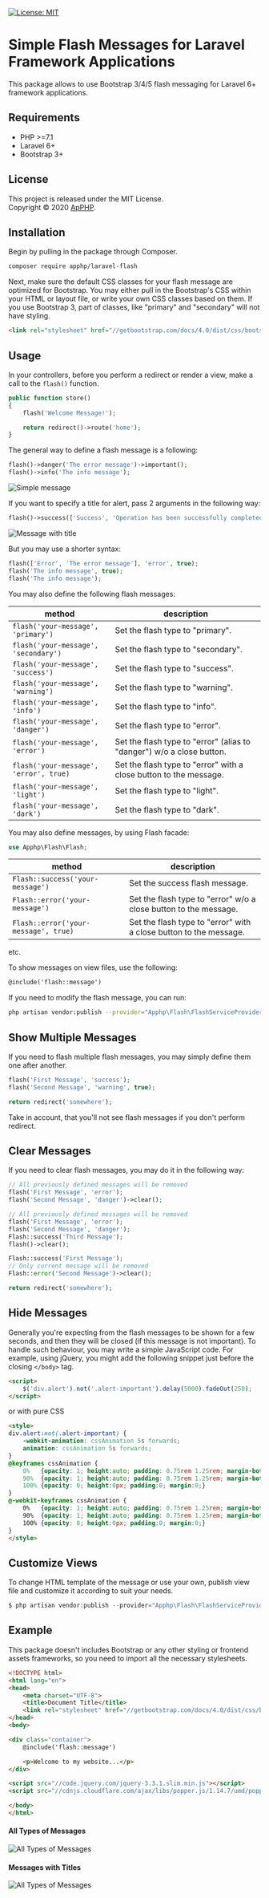[![License: MIT](https://img.shields.io/badge/License-MIT-brightgreen.svg)](https://opensource.org/licenses/MIT)


# Simple Flash Messages for Laravel Framework Applications

This package allows to use Bootstrap 3/4/5 flash messaging for Laravel 6+ framework applications.


## Requirements

* PHP >=7.1
* Laravel 6+
* Bootstrap 3+


## License

This project is released under the MIT License.   
Copyright © 2020 [ApPHP](https://www.apphp.com/).


## Installation

Begin by pulling in the package through Composer.

```bash
composer require apphp/laravel-flash
```

Next, make sure the default CSS classes for your flash message are optimized for Bootstrap. You may either pull in the Bootstrap's CSS 
within your HTML or layout file, or write your own CSS classes based on them. If you use Bootstrap 3, part of classes, like "primary" and 
"secondary" will not have styling. 

```html
<link rel="stylesheet" href="//getbootstrap.com/docs/4.0/dist/css/bootstrap.min.css">
```


## Usage

In your controllers, before you perform a redirect or render a view, make a call to the `flash()` function.

```php
public function store()
{
    flash('Welcome Message!');

    return redirect()->route('home');
}
```

The general way to define a flash message is a following:
```php
flash()->danger('The error message')->important();
flash()->info('The info message');
```
![Simple message](https://raw.githubusercontent.com/apphp/laravel-flash/master/images/message-simple.png)

If you want to specify a title for alert, pass 2 arguments in the following way:
```php
flash()->success(['Success', 'Operation has been successfully completed']);
```
![Message with title](https://raw.githubusercontent.com/apphp/laravel-flash/master/images/message-with-title.png)


But you may use a shorter syntax:
```php
flash(['Error', 'The error message'], 'error', true);
flash('The info message', true);
flash('The info message');
```

You may also define the following flash messages:

| method                                    | description                                                               |
|-------------------------------------------|---------------------------------------------------------------------------|
| `flash('your-message', 'primary')`        | Set the flash type to "primary".                                          |
| `flash('your-message', 'secondary')`      | Set the flash type to "secondary".                                        |
| `flash('your-message', 'success')`        | Set the flash type to "success".                                          |
| `flash('your-message', 'warning')`        | Set the flash type to "warning".                                          |
| `flash('your-message', 'info')`           | Set the flash type to "info".                                             |
| `flash('your-message', 'danger')`         | Set the flash type to "error".                                            |
| `flash('your-message', 'error')`          | Set the flash type to "error" (alias to "danger") w/o a close button.     |
| `flash('your-message', 'error', true)`    | Set the flash type to "error" with a close button to the message.         |
| `flash('your-message', 'light')`          | Set the flash type to "light".                                            |
| `flash('your-message', 'dark')`           | Set the flash type to "dark".                                            |

You may also define messages, by using Flash facade:
```php
use Apphp\Flash\Flash;
```

| method                                    | description                                                                |
|-------------------------------------------|----------------------------------------------------------------------------|
| `Flash::success('your-message')`          | Set the success flash message.                                             |
| `Flash::error('your-message')`            | Set the flash type to "error" w/o a close button to the message.           |
| `Flash::error('your-message', true)`      | Set the flash type to "error" with a close button to the message.          |
etc.


To show messages on view files, use the following:

```html
@include('flash::message')
```

If you need to modify the flash message, you can run:

```bash
php artisan vendor:publish --provider="Apphp\Flash\FlashServiceProvider"
```


## Show Multiple Messages

If you need to flash multiple flash messages, you may simply define them one after another.

```php
flash('First Message', 'success');
flash('Second Message', 'warning', true);

return redirect('somewhere');
```

Take in account, that you'll not see flash messages if you don't perform redirect.


## Clear Messages

If you need to clear flash messages, you may do it in the following way:

```php
// All previously defined messages will be removed
flash('First Message', 'error');
flash('Second Message', 'danger')->clear();

// All previously defined messages will be removed
flash('First Message', 'error');
flash('Second Message', 'danger');
Flash::success('Third Message');
flash()->clear();

Flash::success('First Message');
// Only current message will be removed
Flash::error('Second Message')->clear();

return redirect('somewhere');
```

## Hide Messages

Generally you're expecting from the flash messages to be shown for a few seconds, and then they will be closed (if this message is not important). 
To handle such behaviour, you may write a simple JavaScript code. For example, using jQuery, you might add the following snippet just before 
the closing `</body>` tag.

```html
<script>
    $('div.alert').not('.alert-important').delay(5000).fadeOut(250);
</script>
```

or with pure CSS

```html
<style>
div.alert:not(.alert-important) {
    -webkit-animation: cssAnimation 5s forwards;
    animation: cssAnimation 5s forwards;
}
@keyframes cssAnimation {
    0%   {opacity: 1; height:auto; padding: 0.75rem 1.25rem; margin-bottom: 1rem;}
    90%  {opacity: 1; height:auto; padding: 0.75rem 1.25rem; margin-bottom: 1rem;}
    100% {opacity: 0; height:0px; padding:0; margin:0;}
}
@-webkit-keyframes cssAnimation {
    0%   {opacity: 1; height:auto; padding: 0.75rem 1.25rem; margin-bottom: 1rem;}
    90%  {opacity: 1; height:auto; padding: 0.75rem 1.25rem; margin-bottom: 1rem;}
    100% {opacity: 0; height:0px; padding:0; margin:0;}
}
</style>
``` 


## Customize Views 

To change HTML template of the message or use your own, publish view file and customize it according to suit your needs.
```php
$ php artisan vendor:publish --provider="Apphp\Flash\FlashServiceProvider"
```

## Example

This package doesn't includes Bootstrap or any other styling or frontend assets frameworks, so you need to import all the necessary stylesheets.

```html
<!DOCTYPE html>
<html lang="en">
<head>
    <meta charset="UTF-8">
    <title>Document Title</title>
    <link rel="stylesheet" href="//getbootstrap.com/docs/4.0/dist/css/bootstrap.min.css">
</head>
<body>

<div class="container">
    @include('flash::message')

    <p>Welcome to my website...</p>
</div>

<script src="//code.jquery.com/jquery-3.3.1.slim.min.js"></script>
<script src="//cdnjs.cloudflare.com/ajax/libs/popper.js/1.14.7/umd/popper.min.js"></script>

</body>
</html>
```

#### All Types of Messages
![All Types of Messages](https://raw.githubusercontent.com/apphp/laravel-flash/master/images/messages-all-types.png)

#### Messages with Titles
![All Types of Messages](https://raw.githubusercontent.com/apphp/laravel-flash/master/images/messages-with-titles.png)